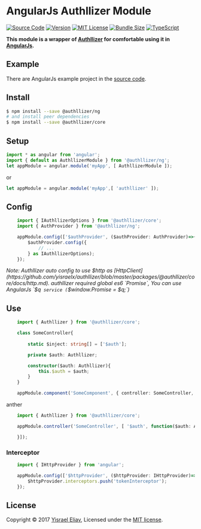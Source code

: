 # AngularJs Authllizer Module
[![Source Code](https://img.shields.io/badge/%3C/%3E-source--code-blue.svg)](https://github.com/yisraelx/authllizer/blob/master/packages/@authllizer/ng)
[![Version](https://img.shields.io/npm/v/@authllizer/ng.svg)](https://www.npmjs.com/package/@authllizer/ng)
[![MIT License](https://img.shields.io/npm/l/@authllizer/ng.svg?color=yellow)](https://github.com/yisraelx/authllizer/blob/master/LICENSE)
[![Bundle Size](https://img.shields.io/bundlephobia/min/@authllizer/ng.svg?color=green)](https://bundlephobia.com/result?p=@authllizer/ng)
[![TypeScript](https://img.shields.io/badge/100%25-TypeScript-blue.svg)](https://www.typescriptlang.org)

**This module is a wrapper of [Authllizer] for comfortable using it in [AngularJs].**

## Example
There are AngularJs example project in the [source code](https://github.com/yisraelx/authllizer/blob/master/examples/ng).

## Install
```sh
$ npm install --save @authllizer/ng
# and install peer dependencies 
$ npm install --save @authllizer/core
```

## Setup
```ts
import * as angular from 'angular';
import { default as AuthllizerModule } from '@authllizer/ng';
let appModule = angular.module('myApp', [ AuthllizerModule ]);
```
or
```ts
let appModule = angular.module('myApp',[ 'authllizer' ]);
```

## Config
```ts
    import { IAuthllizerOptions } from '@authllizer/core';
    import { AuthProvider } from '@authllizer/ng';

    appModule.config(['$authProvider', ($authProvider: AuthProvider)=>{
        $authProvider.config({
            // ...
        } as IAuthllizerOptions);
    });
```
*Note: Authllizer auto config to use $http as [HttpClient](https://github.com/yisraelx/authllizer/blob/master/packages/@authllizer/core/docs/http.md). authllizer required global es6 `Promise`, You can use AngularJs `$q` service (`$window.Promise = $q;`)* 

## Use
```ts
    import { Authllizer } from '@authllizer/core';

    class SomeController{
        
        static $inject: string[] = ['$auth'];

        private $auth: Authllizer;

        constructor($auth: Authllizer){
            this.$auth = $auth;
        }
    }

    appModule.component('SomeComponent', { controller: SomeController, ... });
```
anther
```ts
    import { Authllizer } from '@authllizer/core';

    appModule.controller('SomeController', [ '$auth', function($auth: Authllizer) {

    }]);
```

### Interceptor
```ts
    import { IHttpProvider } from 'angular';

    appModule.config(['$httpProvider', ($httpProvider: IHttpProvider)=>{
        $httpProvider.interceptors.push('tokenInterceptor');
    });
```

## License
Copyright © 2017 [Yisrael Eliav](https://github.com/yisraelx),
Licensed under the [MIT license](https://github.com/yisraelx/authllizer/blob/master/LICENSE).

[Authllizer]: https://www.npmjs.com/package/@authllizer/core
[AngularJs]: https://angularjs.org
